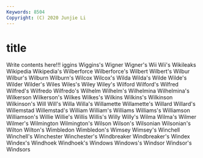 ```yaml
---
Keywords: 8504
Copyright: (C) 2020 Junjie Li
---
```


# title

Write contents here!!!
iggins 
Wiggins's 
Wigner 
Wigner's
Wii 
Wii's 
Wikileaks 
Wikipedia 
Wikipedia's 
Wilberforce 
Wilberforce's 
Wilbert 
Wilbert's 
Wilbur
Wilbur's 
Wilburn 
Wilburn's 
Wilcox 
Wilcox's 
Wilda 
Wilda's 
Wilde 
Wilde's 
Wilder
Wilder's 
Wiles 
Wiles's 
Wiley 
Wiley's 
Wilford 
Wilford's 
Wilfred 
Wilfred's 
Wilfredo
Wilfredo's 
Wilhelm 
Wilhelm's 
Wilhelmina 
Wilhelmina's 
Wilkerson 
Wilkerson's 
Wilkes 
Wilkes's 
Wilkins
Wilkins's 
Wilkinson 
Wilkinson's 
Will 
Will's 
Willa 
Willa's 
Willamette 
Willamette's 
Willard
Willard's 
Willemstad 
Willemstad's 
William 
William's 
Williams 
Williams's 
Williamson 
Williamson's 
Willie
Willie's 
Willis 
Willis's 
Willy 
Willy's 
Wilma 
Wilma's 
Wilmer 
Wilmer's 
Wilmington
Wilmington's 
Wilson 
Wilson's 
Wilsonian 
Wilsonian's 
Wilton 
Wilton's 
Wimbledon 
Wimbledon's 
Wimsey
Wimsey's 
Winchell 
Winchell's 
Winchester 
Winchester's 
Windbreaker 
Windbreaker's 
Windex 
Windex's 
Windhoek
Windhoek's 
Windows 
Windows's 
Windsor 
Windsor's 
Windsors 

